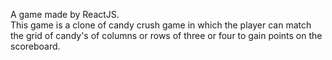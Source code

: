 A game made by ReactJS.                              
This game is a clone of candy crush game in which the player can match the grid of candy's of columns or rows of three or four to gain points on the scoreboard.   
